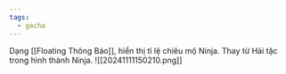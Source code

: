 ```yaml
---
tags:
  - gacha
---
```

Dạng [[Floating Thông Báo]], hiển thị tỉ lệ chiêu mộ Ninja. 
Thay từ Hải tặc trong hình thành Ninja.
![[20241111150210.png]]